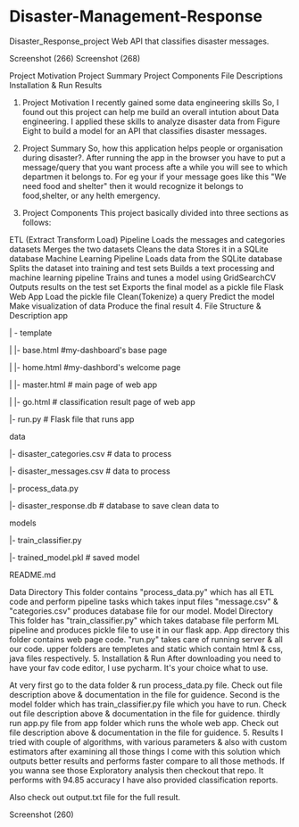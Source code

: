 # Disaster-Management-Response

Disaster_Response_project
Web API that classifies disaster messages.

Screenshot (266) Screenshot (268)

Project Motivation
Project Summary
Project Components
File Descriptions
Installation & Run
Results
1. Project Motivation
I recently gained some data engineering skills So, I found out this project can help me build an overall intution about Data engineering. I applied these skills to analyze disaster data from Figure Eight to build a model for an API that classifies disaster messages.

2. Project Summary
So, how this application helps people or organisation during disaster?. After running the app in the browser you have to put a message/query that you want process afte a while you will see to which departmen it belongs to. For eg your if your message goes like this "We need food and shelter" then it would recognize it belongs to food,shelter, or any helth emergency.

3. Project Components
This project basically divided into three sections as follows:

ETL (Extract Transform Load) Pipeline
Loads the messages and categories datasets
Merges the two datasets
Cleans the data
Stores it in a SQLite database
Machine Learning Pipeline
Loads data from the SQLite database
Splits the dataset into training and test sets
Builds a text processing and machine learning pipeline
Trains and tunes a model using GridSearchCV
Outputs results on the test set
Exports the final model as a pickle file
Flask Web App
Load the pickle file
Clean(Tokenize) a query
Predict the model
Make visualization of data
Produce the final result
4. File Structure & Description
app

| - template

| |- base.html #my-dashboard's base page

| |- home.html #my-dashbord's welcome page

| |- master.html # main page of web app

| |- go.html # classification result page of web app

|- run.py # Flask file that runs app

data

|- disaster_categories.csv # data to process

|- disaster_messages.csv # data to process

|- process_data.py

|- disaster_response.db # database to save clean data to

models

|- train_classifier.py

|- trained_model.pkl # saved model

README.md

Data Directory
This folder contains "process_data.py" which has all ETL code and perform pipeline tasks which takes input files "message.csv" & "categories.csv" produces database file for our model.
Model Directory
This folder has "train_classifier.py" which takes database file perform ML pipeline and produces pickle file to use it in our flask app.
App directory
this folder contains web page code. "run.py" takes care of running server & all our code. upper folders are templetes and static which contain html & css, java files respectively.
5. Installation & Run
After downloading you need to have your fav code editor, I use pycharm. It's your choice what to use.

At very first go to the data folder & run process_data.py file. Check out file description above & documentation in the file for guidence.
Second is the model folder which has train_classifier.py file which you have to run. Check out file description above & documentation in the file for guidence.
thirdly run app.py file from app folder which runs the whole web app. Check out file description above & documentation in the file for guidence.
5. Results
I tried with couple of algorithms, with various parameters & also with custom estimators after examining all those things I come with this solution which outputs better results and performs faster compare to all those methods. If you wanna see those Exploratory analysis then checkout that repo. It performs with 94.85 accuracy I have also provided classification reports.

Also check out output.txt file for the full result.

Screenshot (260)
